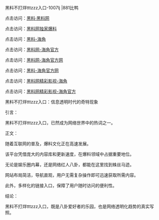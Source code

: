 黑料不打烊tttzzz入口-1007lj |881比鸭

点击访问：<a href="https://heiliaolvzlu3.pages.dev">黑料·黑料网</a>

点击访问：<a href="https://heiliaoyvnrda.pages.dev">黑料网独家爆料</a>

点击访问：<a href="https://heiliaoxrq8i9.pages.dev">黑料-海角</a>

点击访问：<a href="https://heiliaox6jgh3.pages.dev">黑料网-海角官方</a>

点击访问：<a href="https://heiliaoxfe5rb.pages.dev">黑料网-海角官方网</a>

点击访问：<a href="https://heiliaoubleqx.pages.dev">黑料-海角官方网</a>

点击访问：<a href="https://heiliaotlyq53.pages.dev">黑料网精彩影视-海角</a>

点击访问：<a href="https://heiliao3gvg9x.pages.dev">黑料网精彩影视-海角官方</a>

黑料不打烊tttzzz入口：信息透明时代的奇特现象

引言：

黑料不打烊tttzzz入口，已然成为网络世界中的热词之一。

正文：

随着互联网的普及，爆料文化正在高速发展。

该平台凭借庞大的内容库和更新速度，在爆料领域中占据重要地位。

无论是娱乐圈内幕，还是网络红人八卦，都能在这里找到蛛丝马迹。

网站布局简洁，导航直观，用户无需复杂操作即可迅速获取所需内容。

此外，多样化的链接入口，保障了用户随时访问的便利性。

结论：

黑料不打烊tttzzz入口，既是八卦爱好者的乐园，也是网络透明化趋势的真实写照。

